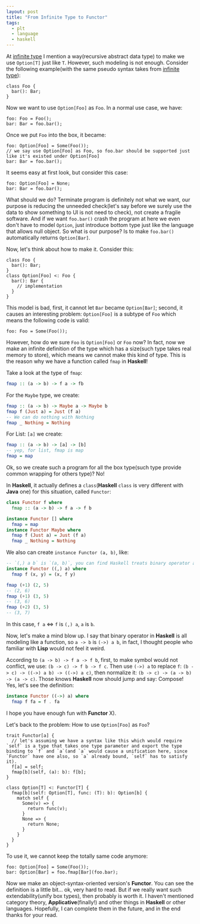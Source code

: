 ```yaml
---
layout: post
title: "From Infinite Type to Functor"
tags:
  - plt
  - language
  - haskell
---
```


At [infinite type](https://dannypsnl.github.io/docs/infinite-type/) I mention a way(recursive abstract data type) to make we use `Option[T]` just like `T`. However, such modeling is not enough. Consider the following example(with the same pseudo syntax takes from [infinite type](https://dannypsnl.github.io/docs/infinite-type/)):

```
class Foo {
  bar(): Bar;
}
```

Now we want to use `Option[Foo]` as `Foo`. In a normal use case, we have:

```
foo: Foo = Foo();
bar: Bar = foo.bar();
```

Once we put `Foo` into the box, it became:

```
foo: Option[Foo] = Some(Foo());
// we say use Option[Foo] as Foo, so foo.bar should be supported just like it's existed under Option[Foo]
bar: Bar = foo.bar();
```

It seems easy at first look, but consider this case:

```
foo: Option[Foo] = None;
bar: Bar = foo.bar();
```

What should we do? Terminate program is definitely not what we want, our purpose is reducing the unneeded check(let's say before we surely use the data to show something to UI is not need to check), not create a fragile software. And if we want `foo.bar()` crash the program at here we even don't have to model `Option`, just introduce bottom type just like the language that allows null object. So what is our purpose? Is to make `foo.bar()` automatically returns `Option[Bar]`.

Now, let's think about how to make it. Consider this:

```
class Foo {
  bar(): Bar;
}
class Option[Foo] <: Foo {
  bar(): Bar {
    // implementation
  }
}
```

This model is bad, first, it cannot let `Bar` became `Option[Bar]`; second, it causes an interesting problem: `Option[Foo]` is a subtype of `Foo` which means the following code is valid:

```
foo: Foo = Some(Foo());
```

However, how do we sure `Foo` is `Option[Foo]` or `Foo` now? In fact, now we make an infinite definition of the type which has a size(such type takes real memory to store), which means we cannot make this kind of type. This is the reason why we have a function called `fmap` in **Haskell**!

Take a look at the type of `fmap`:

```hs
fmap :: (a -> b) -> f a -> fb
```

For the `Maybe` type, we create:

```hs
fmap :: (a -> b) -> Maybe a -> Maybe b
fmap f (Just a) = Just (f a)
-- We can do nothing with Nothing
fmap _ Nothing = Nothing
```

For List: `[a]` we create:

```hs
fmap :: (a -> b) -> [a] -> [b]
-- yep, for list, fmap is map
fmap = map
```

Ok, so we create such a program for all the box type(such type provide common wrapping for others type)? No!

In **Haskell**, it actually defines a `class`(**Haskell** `class` is very different with **Java** one) for this situation, called `Functor`:

```hs
class Functor f where
  fmap :: (a -> b) -> f a -> f b

instance Functor [] where
  fmap = map
instance Functor Maybe where
  fmap f (Just a) = Just (f a)
  fmap _ Nothing = Nothing
```

We also can create `instance Functor (a, b)`, like:

```hs
-- `(,) a b` is `(a, b)`, you can find Haskell treats binary operator as a function takes two parameters everywhere(if I'm wrong, tell me)
instance Functor ((,) a) where
  fmap f (x, y) = (x, f y)

fmap (+1) (2, 5)
-- (2, 6)
fmap (+1) (3, 5)
-- (3, 6)
fmap (+2) (3, 5)
-- (3, 7)
```

In this case, `f a` <=> `f` is `(,) a`, `a` is `b`.

Now, let's make a mind blow up. I say that binary operator in **Haskell** is all modeling like a function, so `a -> b` is `(->) a b`, in fact, I thought people who familiar with **Lisp** would not feel it weird.

According to `(a -> b) -> f a -> f b`, first, to make symbol would not conflict, we use: `(b -> c) -> f b -> f c`. Then use `(->) a` to replace `f`: `(b -> c) -> ((->) a b) -> ((->) a c)`, then normalize it: `(b -> c) -> (a -> b) -> (a -> c)`. Those knows **Haskell** now should jump and say: Compose! Yes, let's see the definition:

```hs
instance Functor ((->) a) where
  fmap f fa = f . fa
```

I hope you have enough fun with **Functor** X).

Let's back to the problem: How to use `Option[Foo]` as `Foo`?

```
trait Functor[a] {
  // let's assuming we have a syntax like this which would require `self` is a type that takes one type parameter and export the type binding to `f` and `a`(and `a` would cause a unification here, since `Functor` have one also, so `a` already bound, `self` has to satisfy it).
  f[a] = self;
  fmap[b](self, (a): b): f[b];
}

class Option[T] <: Functor[T] {
  fmap[b](self: Option[T], func: (T): b): Option[b] {
    match self {
      Some(v) => {
        return func(v);
      }
      None => {
        return None;
      }
    }
  }
}
```

To use it, we cannot keep the totally same code anymore:

```
foo: Option[Foo] = Some(Foo());
bar: Option[Bar] = foo.fmap[Bar](foo.bar);
```

Now we make an object-syntax-oriented version's **Functor**. You can see the definition is a little bit... ok, very hard to read. But if we really want such extendability(unify box types), then probably is worth it. I haven't mentioned category theory, **Applicative**(finally!) and other things in **Haskell** or other languages. Hopefully, I can complete them in the future, and in the end thanks for your read.
